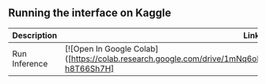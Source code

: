 ## Running the interface on Kaggle

| Description               | Link  |
|---------------------------|-------|
| Run Inference          | [![Open In Google Colab]([https://colab.research.google.com/drive/1mNq6obcZIFN3swMhdqjgrtsQv7wvdjqQ#scrollTo=wP-h8T66Sh7H]
